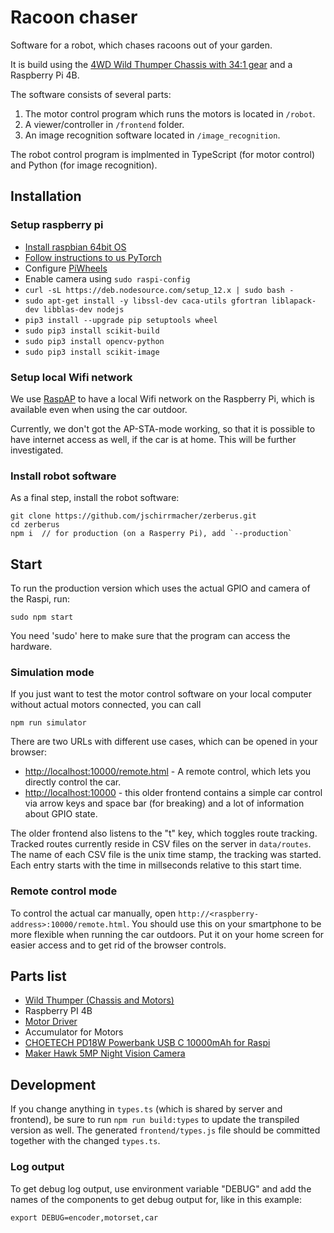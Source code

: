 # Racoon chaser

Software for a robot, which chases racoons out of your garden.

It is build using the [4WD Wild Thumper Chassis with 34:1 gear](https://www.pololu.com/product/1566) and a Raspberry Pi 4B.

The software consists of several parts:

1. The motor control program which runs the motors is located in `/robot`.
2. A viewer/controller in `/frontend` folder.
3. An image recognition software located in `/image_recognition`.

The robot control program is implmented in TypeScript (for motor control) and Python (for image recognition).

## Installation

### Setup raspberry pi

- [Install raspbian 64bit OS](https://downloads.raspberrypi.org/raspios_arm64/images/raspios_arm64-2020-08-24/)
- [Follow instructions to us PyTorch](https://mathinf.eu/pytorch/arm64/)
- Configure [PiWheels](https://www.piwheels.org/)
- Enable camera using `sudo raspi-config`
- `curl -sL https://deb.nodesource.com/setup_12.x | sudo bash -`
- `sudo apt-get install -y libssl-dev caca-utils gfortran liblapack-dev libblas-dev nodejs`
- `pip3 install --upgrade pip setuptools wheel`
- `sudo pip3 install scikit-build`
- `sudo pip3 install opencv-python`
- `sudo pip3 install scikit-image`

### Setup local Wifi network

We use [RaspAP](https://raspap.com/) to have a local Wifi network on the Raspberry Pi, which is available
even when using the car outdoor.

Currently, we don't got the AP-STA-mode working, so that it is possible to have internet access as well, if the car is at home. This will be further investigated.

### Install robot software

As a final step, install the robot software:

    git clone https://github.com/jschirrmacher/zerberus.git
    cd zerberus
    npm i  // for production (on a Rasperry Pi), add `--production`

## Start

To run the production version which uses the actual GPIO and camera of the Raspi, run:

    sudo npm start

You need 'sudo' here to make sure that the program can access the hardware.

### Simulation mode

If you just want to test the motor control software on your local computer without actual motors connected, you can call

    npm run simulator

There are two URLs with different use cases, which can be opened in your browser:

- [http://localhost:10000/remote.html](http://localhost:10000/remote.html) - A remote control, which lets you directly control the car.
- [http://localhost:10000](http://localhost:10000) - this older frontend contains a simple car control via arrow keys and space bar (for breaking) and a lot of information about GPIO state.

The older frontend also listens to the "t" key, which toggles route tracking. Tracked routes currently reside in CSV files on the server in `data/routes`. The name of each CSV file is the unix time stamp, the tracking was started. Each entry starts with the time in millseconds relative to this start time.

### Remote control mode

To control the actual car manually, open `http://<raspberry-address>:10000/remote.html`. You should use this on your smartphone to be more flexible when running the car outdoors. Put it on your home screen
for easier access and to get rid of the browser controls.

## Parts list

- [Wild Thumper (Chassis and Motors)](https://www.pololu.com/product/1566)
- Raspberry PI 4B
- [Motor Driver](https://www.handsontec.com/dataspecs/module/7A-160W%20motor%20control.pdf)
- Accumulator for Motors
- [CHOETECH PD18W Powerbank USB C 10000mAh for Raspi](https://www.choetech.com/product/b622-10000mah-5v-2.4a-portable-power-bank-black.html)
- [Maker Hawk 5MP Night Vision Camera](https://www.amazon.de/gp/product/B071718FDK/)

## Development

If you change anything in `types.ts` (which is shared by server and frontend), be sure to run `npm run build:types` to update the transpiled version as well. The generated `frontend/types.js` file should be committed together with the changed `types.ts`.

### Log output

To get debug log output, use environment variable "DEBUG" and add the names of the components to get debug output for, like in this example:

    export DEBUG=encoder,motorset,car
